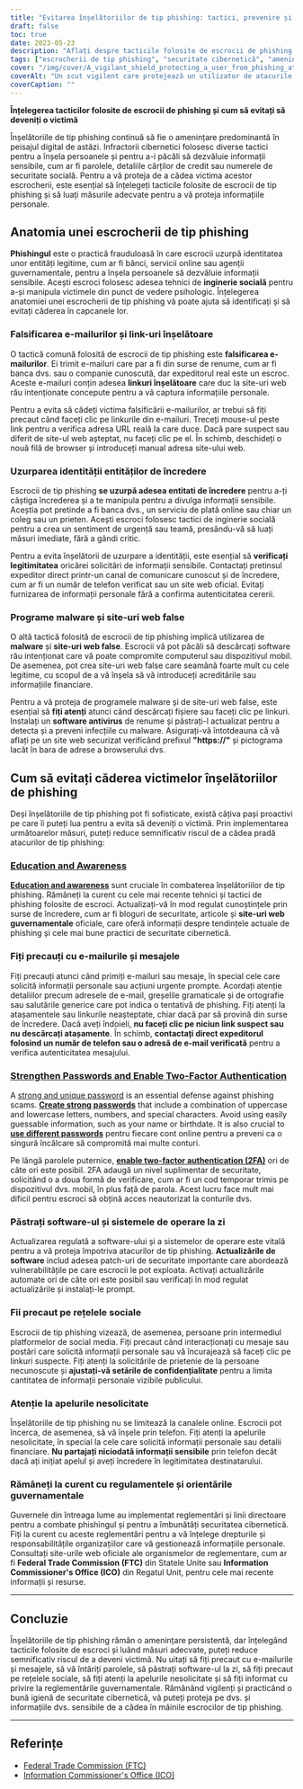 ```yaml
---
title: "Evitarea înșelătoriilor de tip phishing: tactici, prevenire și protecție"
draft: false
toc: true
date: 2023-05-23
description: "Aflați despre tacticile folosite de escrocii de phishing și descoperiți strategii eficiente pentru a vă proteja de a deveni o victimă."
tags: ["escrocherii de tip phishing", "securitate cibernetică", "amenințări online", "falsificarea e-mailurilor", "Inginerie sociala", "protecție împotriva programelor malware", "siguranța online", "securitatea datelor", "furt de identitate", "securitatea parolei", "autentificare cu doi factori", "actualizări software", "reglementările guvernamentale", "confidențialitate online", "conștientizarea cibernetică", "fraudă digitală", "conștientizarea phishingului", "siguranța rețelelor sociale", "escrocherii online", "prevenirea criminalității cibernetice"]
cover: "/img/cover/A_vigilant_shield_protecting_a_user_from_phishing_attacks.png"
coverAlt: "Un scut vigilent care protejează un utilizator de atacurile de tip phishing"
coverCaption: ""
---
```


**Înțelegerea tacticilor folosite de escrocii de phishing și cum să evitați să deveniți o victimă**

Înșelătoriile de tip phishing continuă să fie o amenințare predominantă în peisajul digital de astăzi. Infractorii cibernetici folosesc diverse tactici pentru a înșela persoanele și pentru a-i păcăli să dezvăluie informații sensibile, cum ar fi parolele, detaliile cărților de credit sau numerele de securitate socială. Pentru a vă proteja de a cădea victima acestor escrocherii, este esențial să înțelegeți tacticile folosite de escrocii de tip phishing și să luați măsurile adecvate pentru a vă proteja informațiile personale.

## Anatomia unei escrocherii de tip phishing

**Phishingul** este o practică frauduloasă în care escrocii uzurpă identitatea unor entități legitime, cum ar fi bănci, servicii online sau agenții guvernamentale, pentru a înșela persoanele să dezvăluie informații sensibile. Acești escroci folosesc adesea tehnici de **inginerie socială** pentru a-și manipula victimele din punct de vedere psihologic. Înțelegerea anatomiei unei escrocherii de tip phishing vă poate ajuta să identificați și să evitați căderea în capcanele lor.

### Falsificarea e-mailurilor și link-uri înșelătoare

O tactică comună folosită de escrocii de tip phishing este **falsificarea e-mailurilor**. Ei trimit e-mailuri care par a fi din surse de renume, cum ar fi banca dvs. sau o companie cunoscută, dar expeditorul real este un escroc. Aceste e-mailuri conțin adesea **linkuri înșelătoare** care duc la site-uri web rău intenționate concepute pentru a vă captura informațiile personale.

Pentru a evita să cădeți victima falsificării e-mailurilor, ar trebui să fiți precaut când faceți clic pe linkurile din e-mailuri. Treceți mouse-ul peste link pentru a verifica adresa URL reală la care duce. Dacă pare suspect sau diferit de site-ul web așteptat, nu faceți clic pe el. În schimb, deschideți o nouă filă de browser și introduceți manual adresa site-ului web.

### Uzurparea identității entităților de încredere

Escrocii de tip phishing **se uzurpă adesea entitati de încredere** pentru a-ți câștiga încrederea și a te manipula pentru a divulga informații sensibile. Aceștia pot pretinde a fi banca dvs., un serviciu de plată online sau chiar un coleg sau un prieten. Acești escroci folosesc tactici de inginerie socială pentru a crea un sentiment de urgență sau teamă, presându-vă să luați măsuri imediate, fără a gândi critic.

Pentru a evita înșelătorii de uzurpare a identității, este esențial să **verificați legitimitatea** oricărei solicitări de informații sensibile. Contactați pretinsul expeditor direct printr-un canal de comunicare cunoscut și de încredere, cum ar fi un număr de telefon verificat sau un site web oficial. Evitați furnizarea de informații personale fără a confirma autenticitatea cererii.

### Programe malware și site-uri web false

O altă tactică folosită de escrocii de tip phishing implică utilizarea de **malware** și **site-uri web false**. Escrocii vă pot păcăli să descărcați software rău intenționat care vă poate compromite computerul sau dispozitivul mobil. De asemenea, pot crea site-uri web false care seamănă foarte mult cu cele legitime, cu scopul de a vă înșela să vă introduceți acreditările sau informațiile financiare.

Pentru a vă proteja de programele malware și de site-uri web false, este esențial să **fiți atenți** atunci când descărcați fișiere sau faceți clic pe linkuri. Instalați un **software antivirus** de renume și păstrați-l actualizat pentru a detecta și a preveni infecțiile cu malware. Asigurați-vă întotdeauna că vă aflați pe un site web securizat verificând prefixul **"https://"** și pictograma lacăt în bara de adrese a browserului dvs.

## Cum să evitați căderea victimelor înșelătoriilor de phishing

Deși înșelătoriile de tip phishing pot fi sofisticate, există câțiva pași proactivi pe care îi puteți lua pentru a evita să deveniți o victimă. Prin implementarea următoarelor măsuri, puteți reduce semnificativ riscul de a cădea pradă atacurilor de tip phishing:

### [Education and Awareness](https://simeononsecurity.ch/articles/how-to-build-and-manage-an-effective-cybersecurity-awareness-training-program/)

[**Education and awareness**](https://simeononsecurity.ch/articles/how-to-build-and-manage-an-effective-cybersecurity-awareness-training-program/) sunt cruciale în combaterea înșelătoriilor de tip phishing. Rămâneți la curent cu cele mai recente tehnici și tactici de phishing folosite de escroci. Actualizați-vă în mod regulat cunoștințele prin surse de încredere, cum ar fi bloguri de securitate, articole și **site-uri web guvernamentale** oficiale, care oferă informații despre tendințele actuale de phishing și cele mai bune practici de securitate cibernetică.

### Fiți precauți cu e-mailurile și mesajele

Fiți precauți atunci când primiți e-mailuri sau mesaje, în special cele care solicită informații personale sau acțiuni urgente prompte. Acordați atenție detaliilor precum adresele de e-mail, greșelile gramaticale și de ortografie sau salutările generice care pot indica o tentativă de phishing. Fiți atenți la atașamentele sau linkurile neașteptate, chiar dacă par să provină din surse de încredere. Dacă aveți îndoieli, **nu faceți clic pe niciun link suspect sau nu descărcați atașamente**. În schimb, **contactați direct expeditorul folosind un număr de telefon sau o adresă de e-mail verificată** pentru a verifica autenticitatea mesajului.

### [Strengthen Passwords and Enable Two-Factor Authentication](https://simeononsecurity.ch/articles/what-are-the-diferent-kinds-of-factors-in-mfa/)

A [strong and unique password](https://simeononsecurity.ch/articles/the-importance-of-password-security-and-best-practices/) is an essential defense against phishing scams. [**Create strong passwords**](https://simeononsecurity.ch/articles/the-importance-of-password-security-and-best-practices/) that include a combination of uppercase and lowercase letters, numbers, and special characters. Avoid using easily guessable information, such as your name or birthdate. It is also crucial to [**use different passwords**](https://simeononsecurity.ch/articles/bitwarden-and-keepassxc-vs-the-rest/) pentru fiecare cont online pentru a preveni ca o singură încălcare să compromită mai multe conturi.

Pe lângă parolele puternice, [**enable two-factor authentication (2FA)**](https://simeononsecurity.ch/articles/what-are-the-diferent-kinds-of-factors-in-mfa/) ori de câte ori este posibil. 2FA adaugă un nivel suplimentar de securitate, solicitând o a doua formă de verificare, cum ar fi un cod temporar trimis pe dispozitivul dvs. mobil, în plus față de parola. Acest lucru face mult mai dificil pentru escroci să obțină acces neautorizat la conturile dvs.

### Păstrați software-ul și sistemele de operare la zi

Actualizarea regulată a software-ului și a sistemelor de operare este vitală pentru a vă proteja împotriva atacurilor de tip phishing. **Actualizările de software** includ adesea patch-uri de securitate importante care abordează vulnerabilitățile pe care escrocii le pot exploata. Activați actualizările automate ori de câte ori este posibil sau verificați în mod regulat actualizările și instalați-le prompt.

### Fii precaut pe rețelele sociale

Escrocii de tip phishing vizează, de asemenea, persoane prin intermediul platformelor de social media. Fiți precaut când interacționați cu mesaje sau postări care solicită informații personale sau vă încurajează să faceți clic pe linkuri suspecte. Fiți atenți la solicitările de prietenie de la persoane necunoscute și **ajustați-vă setările de confidențialitate** pentru a limita cantitatea de informații personale vizibile publicului.

### Atenție la apelurile nesolicitate

Înșelătoriile de tip phishing nu se limitează la canalele online. Escrocii pot încerca, de asemenea, să vă înșele prin telefon. Fiți atenți la apelurile nesolicitate, în special la cele care solicită informații personale sau detalii financiare. **Nu partajați niciodată informații sensibile** prin telefon decât dacă ați inițiat apelul și aveți încredere în legitimitatea destinatarului.

### Rămâneți la curent cu regulamentele și orientările guvernamentale

Guvernele din întreaga lume au implementat reglementări și linii directoare pentru a combate phishingul și pentru a îmbunătăți securitatea cibernetică. Fiți la curent cu aceste reglementări pentru a vă înțelege drepturile și responsabilitățile organizațiilor care vă gestionează informațiile personale. Consultați site-urile web oficiale ale organismelor de reglementare, cum ar fi **Federal Trade Commission (FTC)** din Statele Unite sau **Information Commissioner's Office (ICO)** din Regatul Unit, pentru cele mai recente informații și resurse.

______

## Concluzie

Înșelătoriile de tip phishing rămân o amenințare persistentă, dar înțelegând tacticile folosite de escroci și luând măsuri adecvate, puteți reduce semnificativ riscul de a deveni victimă. Nu uitați să fiți precaut cu e-mailurile și mesajele, să vă întăriți parolele, să păstrați software-ul la zi, să fiți precaut pe rețelele sociale, să fiți atenți la apelurile nesolicitate și să fiți informat cu privire la reglementările guvernamentale. Rămânând vigilenți și practicând o bună igienă de securitate cibernetică, vă puteți proteja pe dvs. și informațiile dvs. sensibile de a cădea în mâinile escrocilor de tip phishing.

______

## Referințe

- [Federal Trade Commission (FTC)](https://www.ftc.gov/)
- [Information Commissioner's Office (ICO)](https://ico.org.uk/)
